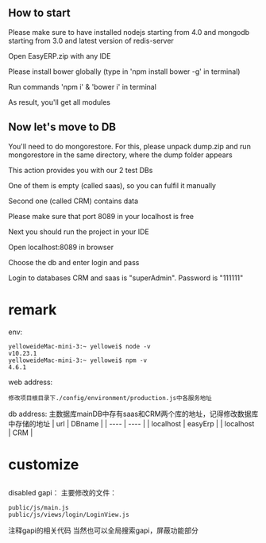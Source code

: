 ## How to start

Please make sure to have installed nodejs starting from 4.0 and mongodb starting from 3.0 and latest version of redis-server 

Open EasyERP.zip with any IDE

Please install bower globally (type in 'npm install bower -g' in terminal)

Run commands 'npm i' & 'bower i' in terminal

As result, you'll get all modules

## Now let's move to DB

You'll need to do mongorestore. For this, please unpack dump.zip and run mongorestore in the same directory, where the dump folder appears

This action provides you with our 2 test DBs

One of them is empty (called saas), so you can fulfil it manually

Second one (called CRM) contains data

Please make sure that port 8089 in your localhost is free

Next you should run the project in your IDE

Open localhost:8089 in browser

Choose the db and enter login and pass

Login to databases CRM and saas is "superAdmin". Password is "111111"


# remark
env:
```
yelloweideMac-mini-3:~ yellowei$ node -v
v10.23.1
yelloweideMac-mini-3:~ yellowei$ npm -v
4.6.1
```

web address:
```
修改项目根目录下./config/environment/production.js中各服务地址
```

db address:
主数据库mainDB中存有saas和CRM两个库的地址，记得修改数据库中存储的地址
|  url   | DBname  |
|  ----  | ----  |
| localhost  | easyErp |
| localhost  | CRM |

# customize

## 
disabled gapi：
主要修改的文件：
```
public/js/main.js
public/js/views/login/LoginView.js
```
注释gapi的相关代码
当然也可以全局搜索gapi，屏蔽功能部分
